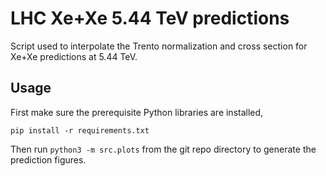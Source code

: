 # LHC Xe+Xe 5.44 TeV predictions

Script used to interpolate the Trento normalization and cross section for Xe+Xe
predictions at 5.44 TeV.

## Usage
First make sure the prerequisite Python libraries are installed,
```
pip install -r requirements.txt
```

Then run `python3 -m src.plots` from the git repo directory to generate the
prediction figures.
